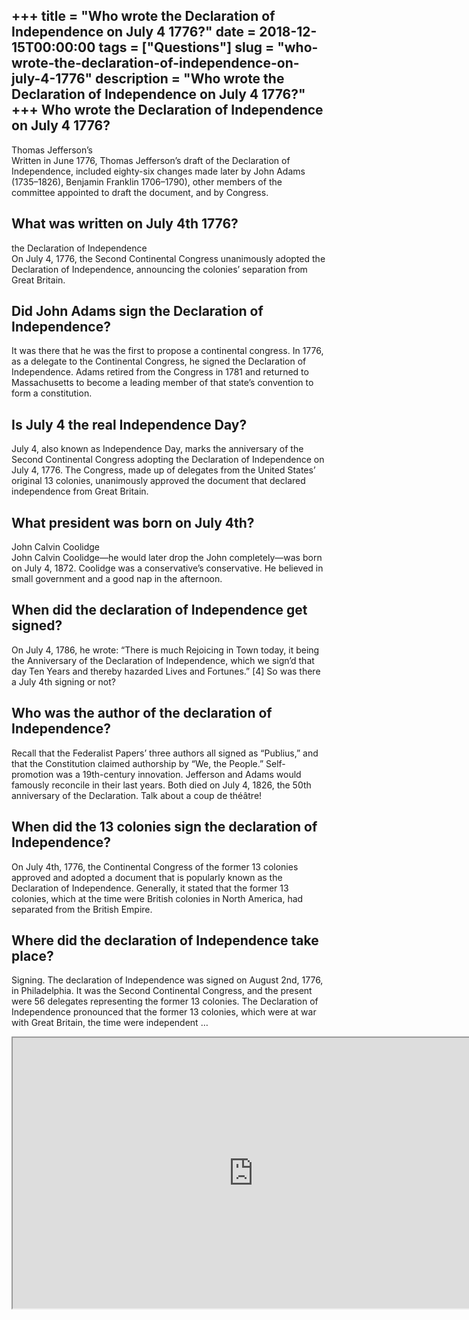 +++
title = "Who wrote the Declaration of Independence on July 4 1776?"
date = 2018-12-15T00:00:00
tags = ["Questions"]
slug = "who-wrote-the-declaration-of-independence-on-july-4-1776"
description = "Who wrote the Declaration of Independence on July 4 1776?"
+++
Who wrote the Declaration of Independence on July 4 1776?
---------------------------------------------------------

Thomas Jefferson’s  
Written in June 1776, Thomas Jefferson’s draft of the Declaration of Independence, included eighty-six changes made later by John Adams (1735–1826), Benjamin Franklin 1706–1790), other members of the committee appointed to draft the document, and by Congress.

What was written on July 4th 1776?
----------------------------------

the Declaration of Independence  
On July 4, 1776, the Second Continental Congress unanimously adopted the Declaration of Independence, announcing the colonies’ separation from Great Britain.

Did John Adams sign the Declaration of Independence?
----------------------------------------------------

It was there that he was the first to propose a continental congress. In 1776, as a delegate to the Continental Congress, he signed the Declaration of Independence. Adams retired from the Congress in 1781 and returned to Massachusetts to become a leading member of that state’s convention to form a constitution.

Is July 4 the real Independence Day?
------------------------------------

July 4, also known as Independence Day, marks the anniversary of the Second Continental Congress adopting the Declaration of Independence on July 4, 1776. The Congress, made up of delegates from the United States’ original 13 colonies, unanimously approved the document that declared independence from Great Britain.

What president was born on July 4th?
------------------------------------

John Calvin Coolidge  
John Calvin Coolidge—he would later drop the John completely—was born on July 4, 1872. Coolidge was a conservative’s conservative. He believed in small government and a good nap in the afternoon.

When did the declaration of Independence get signed?
----------------------------------------------------

On July 4, 1786, he wrote: “There is much Rejoicing in Town today, it being the Anniversary of the Declaration of Independence, which we sign’d that day Ten Years and thereby hazarded Lives and Fortunes.” \[4\] So was there a July 4th signing or not?

Who was the author of the declaration of Independence?
------------------------------------------------------

Recall that the Federalist Papers’ three authors all signed as “Publius,” and that the Constitution claimed authorship by “We, the People.” Self-promotion was a 19th-century innovation. Jefferson and Adams would famously reconcile in their last years. Both died on July 4, 1826, the 50th anniversary of the Declaration. Talk about a coup de théâtre!

When did the 13 colonies sign the declaration of Independence?
--------------------------------------------------------------

On July 4th, 1776, the Continental Congress of the former 13 colonies approved and adopted a document that is popularly known as the Declaration of Independence. Generally, it stated that the former 13 colonies, which at the time were British colonies in North America, had separated from the British Empire.

Where did the declaration of Independence take place?
-----------------------------------------------------

Signing. The declaration of Independence was signed on August 2nd, 1776, in Philadelphia. It was the Second Continental Congress, and the present were 56 delegates representing the former 13 colonies. The Declaration of Independence pronounced that the former 13 colonies, which were at war with Great Britain, the time were independent …

<iframe allow="accelerometer; autoplay; clipboard-write; encrypted-media; gyroscope; picture-in-picture" allowfullscreen="" class="__youtube_prefs__  epyt-is-override  no-lazyload" data-no-lazy="1" data-origheight="433" data-origwidth="770" data-skipgform_ajax_framebjll="" height="433" id="_ytid_53547" loading="lazy" src="https://www.youtube.com/embed/LKJMWHCUoiw?enablejsapi=1&autoplay=0&cc_load_policy=0&cc_lang_pref=&iv_load_policy=1&loop=0&modestbranding=0&rel=1&fs=1&playsinline=0&autohide=2&theme=dark&color=red&controls=1&" title="YouTube player" width="770"></iframe>